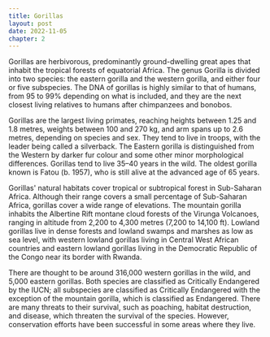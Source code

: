 ```yaml
---
title: Gorillas
layout: post
date: 2022-11-05
chapter: 2
---
```


Gorillas are herbivorous, predominantly ground-dwelling great apes that inhabit the tropical forests of equatorial Africa. The genus Gorilla is divided into two species: the eastern gorilla and the western gorilla, and either four or five subspecies. The DNA of gorillas is highly similar to that of humans, from 95 to 99% depending on what is included, and they are the next closest living relatives to humans after chimpanzees and bonobos.

Gorillas are the largest living primates, reaching heights between 1.25 and 1.8 metres, weights between 100 and 270 kg, and arm spans up to 2.6 metres, depending on species and sex. They tend to live in troops, with the leader being called a silverback. The Eastern gorilla is distinguished from the Western by darker fur colour and some other minor morphological differences. Gorillas tend to live 35–40 years in the wild. The oldest gorilla known is Fatou (b. 1957), who is still alive at the advanced age of 65 years.

Gorillas' natural habitats cover tropical or subtropical forest in Sub-Saharan Africa. Although their range covers a small percentage of Sub-Saharan Africa, gorillas cover a wide range of elevations. The mountain gorilla inhabits the Albertine Rift montane cloud forests of the Virunga Volcanoes, ranging in altitude from 2,200 to 4,300 metres (7,200 to 14,100 ft). Lowland gorillas live in dense forests and lowland swamps and marshes as low as sea level, with western lowland gorillas living in Central West African countries and eastern lowland gorillas living in the Democratic Republic of the Congo near its border with Rwanda.

There are thought to be around 316,000 western gorillas in the wild, and 5,000 eastern gorillas. Both species are classified as Critically Endangered by the IUCN; all subspecies are classified as Critically Endangered with the exception of the mountain gorilla, which is classified as Endangered. There are many threats to their survival, such as poaching, habitat destruction, and disease, which threaten the survival of the species. However, conservation efforts have been successful in some areas where they live.

